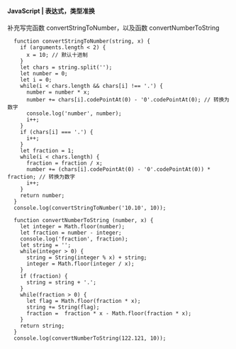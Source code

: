#### JavaScript | 表达式，类型准换
补充写完函数 convertStringToNumber，以及函数 convertNumberToString

	  function convertStringToNumber(string, x) {
	    if (arguments.length < 2) {
	      x = 10; // 默认十进制
	    }
	    let chars = string.split('');
	    let number = 0;
	    let i = 0;
	    while(i < chars.length && chars[i] !== '.') {
	      number = number * x;
	      number += chars[i].codePointAt(0) - '0'.codePointAt(0); // 转换为数字
	      console.log('number', number);
	      i++;
	    }
	    if (chars[i] === '.') {
	      i++;
	    }
	    let fraction = 1;
	    while(i < chars.length) {
	      fraction = fraction / x;
	      number += (chars[i].codePointAt(0) - '0'.codePointAt(0)) * fraction; // 转换为数字
	      i++;
	    }
	    return number;
	  }
	  console.log(convertStringToNumber('10.10', 10));
	
	  function convertNumberToString (number, x) {
	    let integer = Math.floor(number);
	    let fraction = number - integer;
	    console.log('fraction', fraction);
	    let string = '';
	    while(integer > 0) {
	      string = String(integer % x) + string;
	      integer = Math.floor(integer / x);
	    }
	    if (fraction) {
	      string = string + '.';
	    }
	    while(fraction > 0) {
	      let flag = Math.floor(fraction * x);
	      string += String(flag);
	      fraction =  fraction * x - Math.floor(fraction * x);
	    }
	    return string;
	  }
	  console.log(convertNumberToString(122.121, 10));
